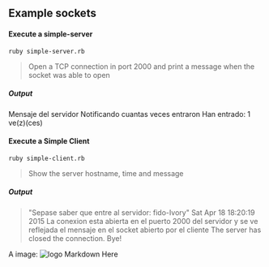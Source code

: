 ## Example sockets


#### Execute a simple-server

`ruby simple-server.rb`

> Open a TCP connection in port 2000 and print a message when the socket was able to open

##### Output
Mensaje del servidor Notificando cuantas veces entraron
Han entrado: 1 ve(z)(ces)

#### Execute a Simple Client

`ruby simple-client.rb`

> Show the server hostname, time and message

##### Output
> "Sepase saber que entre al servidor: fido-Ivory"
> Sat Apr 18 18:20:19 2015
> La conexion esta abierta en el puerto 2000 del servidor
> y se ve reflejada el mensaje en el socket abierto por el cliente
> The server has closed the connection. Bye!

A image: ![logo Markdown Here](https://files.slack.com/files-pri/T045BDSFS-F04FC4DAF/simple-server-example.png)
